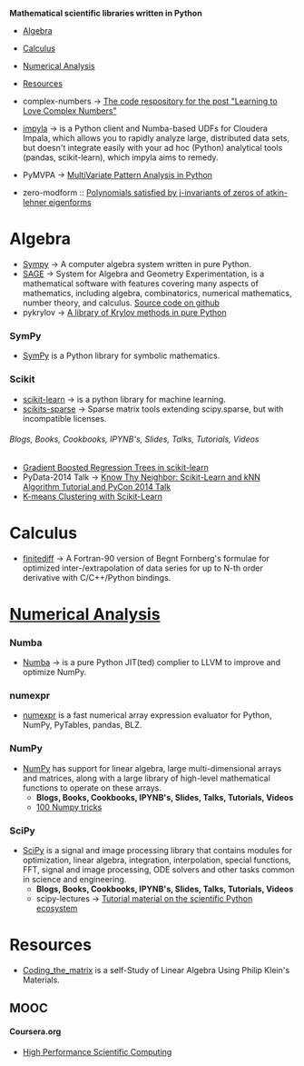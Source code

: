 **Mathematical scientific libraries written in Python**

* [Algebra](#algebra)
* [Calculus](#calculus)
* [Numerical Analysis](#numerical-analysis)
* [Resources](#resources)


* complex-numbers → [The code respository for the post "Learning to Love Complex Numbers"](https://github.com/j2kun/complex-numbers)
* [impyla](https://github.com/cloudera/impyla) → is a Python client and Numba-based UDFs for Cloudera Impala, which allows you to rapidly analyze large, distributed data sets, but doesn't integrate easily with your ad hoc (Python) analytical tools (pandas, scikit-learn), which impyla aims to remedy.
* PyMVPA → [MultiVariate Pattern Analysis in Python](http://www.pymvpa.org)
* zero-modform :: [Polynomials satisfied by j-invariants of zeros of atkin-lehner eigenforms](https://github.com/haochenuw/zero-modform)


# Algebra
* [Sympy](http://sympy.org/) → A computer algebra system written in pure Python.
* [SAGE](http://www.sagemath.org) → System for Algebra and Geometry Experimentation, is a mathematical software with features covering many aspects of mathematics, including algebra, combinatorics, numerical mathematics, number theory, and calculus. [Source code on github](https://github.com/sagemath/sage)
* pykrylov → [A library of Krylov methods in pure Python](http://dpo.github.com/pykrylov)

### SymPy
* [SymPy](https://github.com/sympy/sympy) is a Python library for symbolic mathematics.

### Scikit
* [scikit-learn](http://scikit-learn.org/) →  is a python library for machine learning.
* [scikits-sparse](https://github.com/njsmith/scikits-sparse) → Sparse matrix tools extending scipy.sparse, but with incompatible licenses.

###### Blogs, Books, Cookbooks, IPYNB's, Slides, Talks, Tutorials, Videos
* [Gradient Boosted Regression Trees in scikit-learn](https://github.com/davidwhogg/DataAnalysisRecipes)
* PyData-2014 Talk → [Know Thy Neighbor: Scikit-Learn and kNN Algorithm Tutorial and PyCon 2014 Talk](https://github.com/pkafei/Know_Thy_Neighbor)
* [K-means Clustering with Scikit-Learn](https://github.com/sarguido/k-means-clustering)

# Calculus 
* [finitediff](https://github.com/bjodah/finitediff) → A Fortran-90 version of Begnt Fornberg's formulae for optimized inter-/extrapolation of data series for up to N-th order derivative with C/C++/Python bindings.


# [Numerical Analysis](https://en.wikipedia.org/wiki/Category:Numerical_analysis)
### Numba
* [Numba](http://numba.pydata.org/) → is a pure Python JIT(ted) complier to LLVM to improve and optimize NumPy.

### numexpr
* [numexpr](https://github.com/pydata/numexpr) is a fast numerical array expression evaluator for Python, NumPy, PyTables, pandas, BLZ.

### NumPy
* [NumPy](http://www.numpy.org) has support for linear algebra, large multi-dimensional arrays and matrices, along with a large library of high-level mathematical functions to operate on these arrays. 
   * __Blogs, Books, Cookbooks, IPYNB's, Slides, Talks, Tutorials, Videos__
   * [100 Numpy tricks](http://www.loria.fr/~rougier/teaching/numpy.100/index.html)

### SciPy
* [SciPy](http://www.scipy.org) is a signal and image processing library that contains modules for optimization, linear algebra, integration, interpolation, special functions, FFT, signal and image processing, ODE solvers and other tasks common in science and engineering.
   * __Blogs, Books, Cookbooks, IPYNB's, Slides, Talks, Tutorials, Videos__
   * scipy-lectures → [Tutorial material on the scientific Python ecosystem](http://scipy-lectures.github.io)



# Resources
* [Coding_the_matrix](https://github.com/branner-courses/coding_the_matrix) is a self-Study of Linear Algebra Using Philip Klein's Materials.

## MOOC
#### Coursera.org   
* [High Performance Scientific Computing](https://www.coursera.org/course/scicomp)


